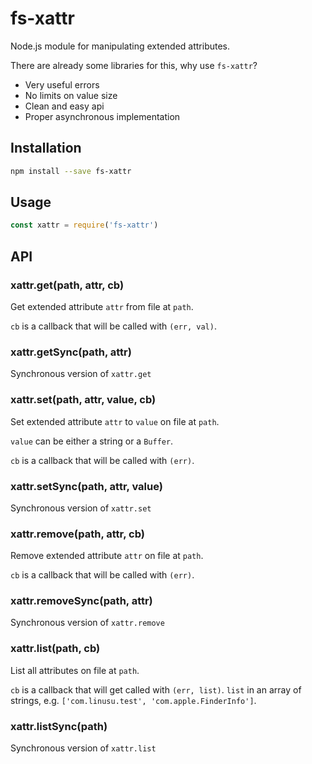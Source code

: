 # fs-xattr

Node.js module for manipulating extended attributes.

There are already some libraries for this, why use `fs-xattr`?

- Very useful errors
- No limits on value size
- Clean and easy api
- Proper asynchronous implementation

## Installation

```sh
npm install --save fs-xattr
```

## Usage

```javascript
const xattr = require('fs-xattr')
```

## API

### xattr.get(path, attr, cb)

Get extended attribute `attr` from file at `path`.

`cb` is a callback that will be called with `(err, val)`.

### xattr.getSync(path, attr)

Synchronous version of `xattr.get`

### xattr.set(path, attr, value, cb)

Set extended attribute `attr` to `value` on file at `path`.

`value` can be either a string or a `Buffer`.

`cb` is a callback that will be called with `(err)`.

### xattr.setSync(path, attr, value)

Synchronous version of `xattr.set`

### xattr.remove(path, attr, cb)

Remove extended attribute `attr` on file at `path`.

`cb` is a callback that will be called with `(err)`.

### xattr.removeSync(path, attr)

Synchronous version of `xattr.remove`

### xattr.list(path, cb)

List all attributes on file at `path`.

`cb` is a callback that will get called with `(err, list)`. `list` in an array of strings, e.g. `['com.linusu.test', 'com.apple.FinderInfo']`.

### xattr.listSync(path)

Synchronous version of `xattr.list`

